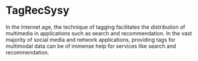 # TagRecSysy
In the Internet age, the technique of tagging facilitates the distribution of multimedia in applications such as search and recommendation. In the vast majority of social media and network applications, providing tags for multimodal data can be of immense help for services like search and recommendation. 
